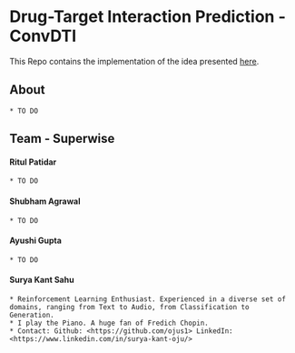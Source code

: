 # Drug-Target Interaction Prediction - ConvDTI

This Repo contains the implementation of the idea presented [here](SAMHAR-DTI-Presentation.pdf).

## About
    
    * TO DO

## Team - Superwise
#### Ritul Patidar
    * TO DO
#### Shubham Agrawal
    * TO DO
#### Ayushi Gupta
    * TO DO
#### Surya Kant Sahu
    * Reinforcement Learning Enthusiast. Experienced in a diverse set of domains, ranging from Text to Audio, from Classification to Generation.
    * I play the Piano. A huge fan of Fredich Chopin.
    * Contact: Github: <https://github.com/ojus1> LinkedIn: <https://www.linkedin.com/in/surya-kant-oju/>
